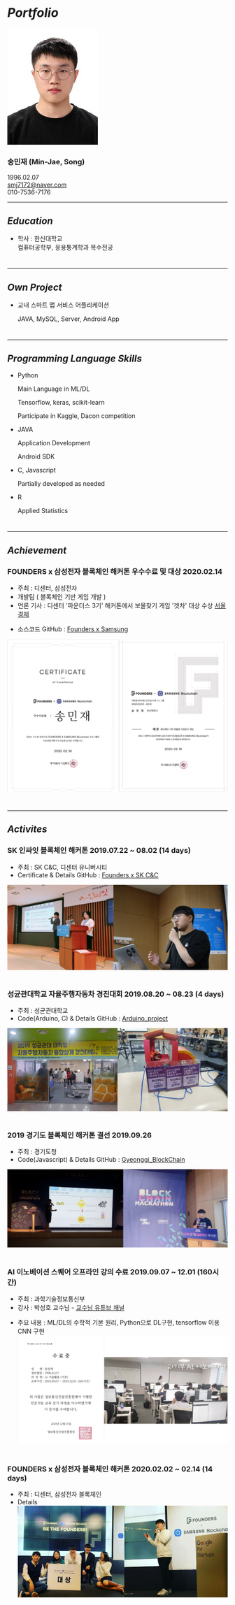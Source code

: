 # ***Portfolio***
![Alt text](/증사.jpg)
### **송민재 (Min-Jae, Song)**
1996.02.07  
smj7172@naver.com   
010-7536-7176   

---

## ***Education***

- 학사 : 한신대학교   
    컴퓨터공학부, 응용통계학과 복수전공     
#
---
   
## ***Own Project***

- 교내 스마트 맵 서비스 어플리케이션

    JAVA, MySQL, Server, Android App   
#
---

## ***Programming Language Skills***

- Python

    Main Language in ML/DL

    Tensorflow, keras, scikit-learn

    Participate in Kaggle, Dacon competition

- JAVA

    Application Development

    Android SDK

- C, Javascript

    Partially developed as needed

- R

    Applied Statistics   
#
---
   
## ***Achievement***

### FOUNDERS x 삼성전자 블록체인 해커톤 우수수료 및 대상                2020.02.14

- 주최 : 디센터, 삼성전자
- 개발팀 ( 블록체인 기반 게임 개발 )
- 언론 기사 : 디센터 '파운더스 3기' 해커톤에서 보물찾기 게임 '겟차' 대상 수상 [서울경제][newsLink]

[newsLink]: https://www.sedaily.com/NewsView/1YYYH6I3RX   
- 소스코드
GitHub : [Founders x Samsung][Samsunglink]

[Samsunglink]: https://github.com/hsu-201458085/Founders_Samsung "Linked GitHub"
![Alt text](/samsung.jpg)   
#

---

## ***Activites***

### SK 인싸잇 블록체인 해커톤                                     2019.07.22 ~ 08.02 (14 days)

- 주최 : SK C&C, 디센터 유니버시티
- Certificate & Details
GitHub : [Founders x SK C&C][SKlink]

[SKlink]: https://github.com/hsu-201458085/Portfolio/Activites/Founders_2rd "Linked GitHub"
![Alt text](/founders2.jpg)   
#
   
   
### 성균관대학교 자율주행자동차 경진대회                  2019.08.20 ~ 08.23 (4 days)

- 주최 : 성균관대학교
- Code(Arduino, C) & Details
GitHub : [Arduino_project][SK2link]

[SK2link]: https://github.com/hsu-201458085/Arduino_Project_SmartCar "Linked GitHub"
![Alt text](/arduino.jpg)   
#
   
    
    
### 2019 경기도 블록체인 해커톤 결선                                                     2019.09.26

- 주최 :  경기도청
- Code(Javascript) & Details
GitHub : [Gyeonggi_BlockChain][GBlink]

[GBlink]: https://github.com/hsu-201458085/MyReactPage "Linked GitHub"
![Alt text](/Gyeonggi_BC.jpg)   
#   
  
### AI 이노베이션 스퀘어 오프라인 강의 수료             2019.09.07 ~ 12.01 (160시간)

- 주최 : 과학기술정보통신부
- 강사 : 박성호 교수님 - [교수님 유튜브 채널][youtubelink]

[youtubelink]: https://www.youtube.com/channel/UCZAkjFAaT9gZk-nol6EIX9w
- 주요 내용 :  ML/DL의 수학적 기본 원리, Python으로 DL구현, tensorflow 이용 CNN 구현
![Alt text](/ai_innovation.jpg)   
#

### FOUNDERS x 삼성전자 블록체인 해커톤                2020.02.02 ~ 02.14 (14 days)

- 주최 :  디센터, 삼성전자 블록체인
- Details
![Alt text](/founders3.jpg)   
#
